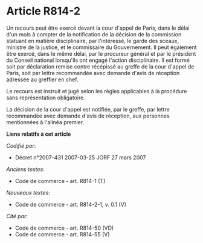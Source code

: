 # Article R814-2

Un recours peut être exercé devant la cour d'appel de Paris, dans le délai d'un mois à compter de la notification de la
décision de la commission statuant en matière disciplinaire, par l'intéressé, le garde des sceaux, ministre de la justice, et
le commissaire du Gouvernement. Il peut également être exercé, dans le même délai, par le procureur général et par le
président du Conseil national lorsqu'ils ont engagé l'action disciplinaire. Il est formé soit par déclaration remise contre
récépissé au greffe de la cour d'appel de Paris, soit par lettre recommandée avec demande d'avis de réception adressée au
greffier en chef.

Le recours est instruit et jugé selon les règles applicables à la procédure sans représentation obligatoire.

La décision de la cour d'appel est notifiée, par le greffe, par lettre recommandée avec demande d'avis de réception, aux
personnes mentionnées à l'alinéa premier.

**Liens relatifs à cet article**

_Codifié par_:

  - Décret n°2007-431 2007-03-25 JORF 27 mars 2007

_Anciens textes_:

  - Code de commerce - art. R814-1 (T)

_Nouveaux textes_:

  - Code de commerce - art. R814-2-1, v. 0.1 (V)

_Cité par_:

  - Code de commerce - art. R814-50 (VD)
  - Code de commerce - art. R814-55 (V)
